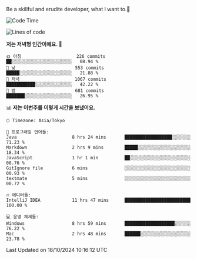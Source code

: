 Be a skillful and erudite developer, what I want to.👶

<!--START_SECTION:waka-->
![Code Time](http://img.shields.io/badge/Code%20Time-1%2C321%20hrs%2019%20mins-blue)

![Lines of code](https://img.shields.io/badge/%EC%A0%80%EB%8A%94%20%EC%97%AC%ED%83%9C%EA%B9%8C%EC%A7%80%20-882.8%20thousand%20%EC%A4%84%EC%9D%98%20%EC%BD%94%EB%93%9C%EB%A5%BC%20%EC%9E%91%EC%84%B1%ED%96%88%EC%96%B4%EC%9A%94.-blue)

**저는 저녁형 인간이에요. 🦉** 

```text
🌞 아침                     226 commits         ██░░░░░░░░░░░░░░░░░░░░░░░   08.94 % 
🌆 낮　                     553 commits         █████░░░░░░░░░░░░░░░░░░░░   21.88 % 
🌃 저녁                     1067 commits        ███████████░░░░░░░░░░░░░░   42.22 % 
🌙 밤　                     681 commits         ███████░░░░░░░░░░░░░░░░░░   26.95 % 
```


📊 **저는 이번주를 이렇게 시간을 보냈어요.** 

```text
🕑︎ Timezone: Asia/Tokyo

💬 프로그래밍 언어들: 
Java                     8 hrs 24 mins       ██████████████████░░░░░░░   71.23 % 
Markdown                 2 hrs 9 mins        █████░░░░░░░░░░░░░░░░░░░░   18.34 % 
JavaScript               1 hr 1 min          ██░░░░░░░░░░░░░░░░░░░░░░░   08.76 % 
GitIgnore file           6 mins              ░░░░░░░░░░░░░░░░░░░░░░░░░   00.93 % 
textmate                 5 mins              ░░░░░░░░░░░░░░░░░░░░░░░░░   00.72 % 

🔥 에디터들: 
IntelliJ IDEA            11 hrs 47 mins      █████████████████████████   100.00 % 

💻 운영 체제들: 
Windows                  8 hrs 59 mins       ███████████████████░░░░░░   76.22 % 
Mac                      2 hrs 48 mins       ██████░░░░░░░░░░░░░░░░░░░   23.78 % 
```


 Last Updated on 18/10/2024 10:16:12 UTC
<!--END_SECTION:waka-->
